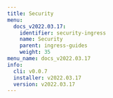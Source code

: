 ```yaml
---
title: Security
menu:
  docs_v2022.03.17:
    identifier: security-ingress
    name: Security
    parent: ingress-guides
    weight: 35
menu_name: docs_v2022.03.17
info:
  cli: v0.0.7
  installer: v2022.03.17
  version: v2022.03.17
---
```


